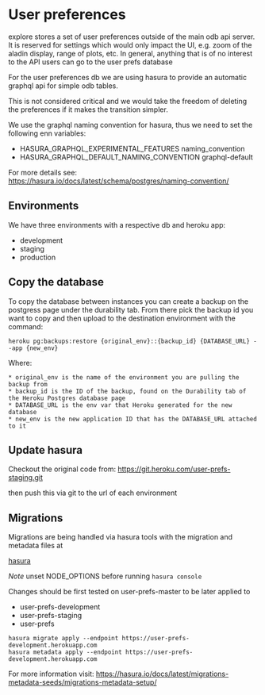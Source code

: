 # User preferences

explore stores a set of user preferences outside of the main odb api server. It is reserved
for settings which would only impact the UI, e.g. zoom of the aladin display, range of plots, etc.
In general, anything that is of no interest to the API users can go to the user prefs database

For the user preferences db we are using hasura to provide an automatic graphql api for simple
odb tables.

This is not considered critical and we would take the freedom of deleting the preferences if it
makes the transition simpler.

We use the graphql naming convention for hasura, thus we need to set the following enn variables:

* HASURA_GRAPHQL_EXPERIMENTAL_FEATURES naming_convention
* HASURA_GRAPHQL_DEFAULT_NAMING_CONVENTION graphql-default

For more details see:
https://hasura.io/docs/latest/schema/postgres/naming-convention/

## Environments
We have three environments with a respective db and heroku app:
* development
* staging
* production

## Copy the database
To copy the database between instances you can create a backup on the postgress page under the
durability tab. From there pick the backup id you want to copy and then upload to the destination
environment with the command:

```
heroku pg:backups:restore {original_env}::{backup_id} {DATABASE_URL} --app {new_env}
```

Where:

    * original_env is the name of the environment you are pulling the backup from
    * backup_id is the ID of the backup, found on the Durability tab of the Heroku Postgres database page
    * DATABASE_URL is the env var that Heroku generated for the new database
    * new_env is the new application ID that has the DATABASE_URL attached to it


## Update hasura
Checkout the original code from:
https://git.heroku.com/user-prefs-staging.git

then push this via git to the url of each environment

## Migrations
Migrations are being handled via hasura tools with the migration and metadata files at

[hasura](hasura/user-prefs)

*Note* unset NODE_OPTIONS before running `hasura console`

Changes should be first tested on user-prefs-master to be later applied to
* user-prefs-development
* user-prefs-staging
* user-prefs

```
hasura migrate apply --endpoint https://user-prefs-development.herokuapp.com
hasura metadata apply --endpoint https://user-prefs-development.herokuapp.com
```

For more information visit:
https://hasura.io/docs/latest/migrations-metadata-seeds/migrations-metadata-setup/
